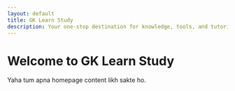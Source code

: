 ```yaml
---
layout: default
title: GK Learn Study
description: Your one-stop destination for knowledge, tools, and tutorials
---
```


# Welcome to GK Learn Study

Yaha tum apna homepage content likh sakte ho.
